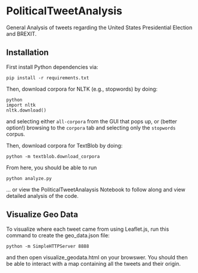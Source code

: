 # PoliticalTweetAnalysis
General Analysis of tweets regarding the United States Presidential Election and BREXIT.


## Installation

First install Python dependencies via:

	pip install -r requirements.txt


Then, download corpora for NLTK (e.g., stopwords) by doing:

	python 
	import nltk
	nltk.download()

and selecting either `all-corpora` from the GUI that pops up, or (better option!) browsing to the `corpora` tab and selecting only the `stopwords` corpus.

Then, download corpora for TextBlob by doing:
    
    python -m textblob.download_corpora

From here, you should be able to run

	python analyze.py

... or view the PoliticalTweetAnalaysis Notebook to follow along and view detailed analysis of the code.

## Visualize Geo Data

To visualize where each tweet came from using Leaflet.js, run this command to create the geo_data.json file:

	python -m SimpleHTTPServer 8888

and then open visualize_geodata.html on your browswer. You should then be able to interact with a map containing all the tweets and their origin.

